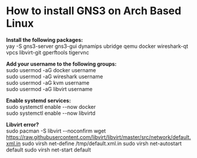 # How to install GNS3 on Arch Based Linux</br>

**Install the following packages:**</br>
yay -S gns3-server gns3-gui dynamips ubridge qemu docker wireshark-qt vpcs libvirt-git gperftools tigervnc

**Add your username to the following groups:**</br>
sudo usermod -aG docker username</br>
sudo usermod -aG wireshark username</br>
sudo usermod -aG kvm username</br>
sudo usermod -aG libvirt username</br>

**Enable systemd services:**</br>
sudo systemctl enable --now docker</br>
sudo systemctl enable --now libvirtd</br>

**Libvirt error?**</br>
sudo pacman -S libvirt --noconfirm
wget https://raw.githubusercontent.com/libvirt/libvirt/master/src/network/default.xml.in
sudo virsh net-define /tmp/default.xml.in
sudo virsh net-autostart default
sudo virsh net-start default
